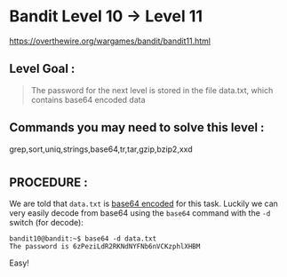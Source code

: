 # Bandit Level 10 -> Level 11 #

https://overthewire.org/wargames/bandit/bandit11.html

## Level Goal : ##
>The password for the next level is stored in the file data.txt, which contains base64 encoded data

## Commands you may need to solve this level : ##
grep,sort,uniq,strings,base64,tr,tar,gzip,bzip2,xxd
#  
## PROCEDURE : ##

We are told that `data.txt` is [base64 encoded](https://en.wikipedia.org/wiki/Base64) for this task.  Luckily we can very easily decode from base64 using the `base64` command with the `-d` switch (for decode):


```console
bandit10@bandit:~$ base64 -d data.txt
The password is 6zPeziLdR2RKNdNYFNb6nVCKzphlXHBM
```

Easy! 

